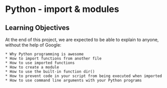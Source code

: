 
# Python - import & modules

## Learning Objectives

At the end of this project, we are expected to be able to explain to anyone, without the help of Google:

    * Why Python programming is awesome
    * How to import functions from another file
    * How to use imported functions
    * How to create a module
    * How to use the built-in function dir()
    * How to prevent code in your script from being executed when imported
    * How to use command line arguments with your Python programs
